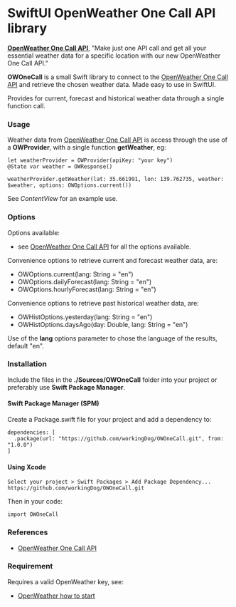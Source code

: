 # SwiftUI OpenWeather One Call API library


[**OpenWeather One Call API**](https://openweathermap.org/api/one-call-api), 
"Make just one API call and get all your essential weather data for a specific location with our new OpenWeather One Call API."

**OWOneCall** is a small Swift library to connect to the [OpenWeather One Call API](https://openweathermap.org/api/one-call-api) and retrieve the chosen weather data. Made easy to use in SwiftUI.

Provides for current, forecast and historical weather data through a single function call.


### Usage

Weather data from [OpenWeather One Call API](https://openweathermap.org/api/one-call-api) is access through the use of a **OWProvider**, with a single function **getWeather**, eg:

    let weatherProvider = OWProvider(apiKey: "your key")
    @State var weather = OWResponse()
    
    weatherProvider.getWeather(lat: 35.661991, lon: 139.762735, weather: $weather, options: OWOptions.current())

See *ContentView* for an example use.

### Options

Options available:

-   see [OpenWeather One Call API](https://openweathermap.org/api/one-call-api) for all the options available.

Convenience options to retrieve current and forecast weather data, are: 

-    OWOptions.current(lang: String = "en")
-    OWOptions.dailyForecast(lang: String = "en")  
-    OWOptions.hourlyForecast(lang: String = "en")

Convenience options to retrieve past historical weather data, are: 

-    OWHistOptions.yesterday(lang: String = "en")
-    OWHistOptions.daysAgo(day: Double, lang: String = "en")

Use of the **lang** options parameter to chose the language of the results, default "en".


### Installation

Include the files in the **./Sources/OWOneCall** folder into your project or preferably use **Swift Package Manager**. 

#### Swift Package Manager  (SPM)

Create a Package.swift file for your project and add a dependency to:

    dependencies: [
      .package(url: "https://github.com/workingDog/OWOneCall.git", from: "1.0.0")
    ]

#### Using Xcode

    Select your project > Swift Packages > Add Package Dependency...
    https://github.com/workingDog/OWOneCall.git

Then in your code:

    import OWOneCall
    

### References

-    [OpenWeather One Call API](https://openweathermap.org/api/one-call-api)


### Requirement

Requires a valid OpenWeather key, see:

-    [OpenWeather how to start](https://openweathermap.org/appid)

